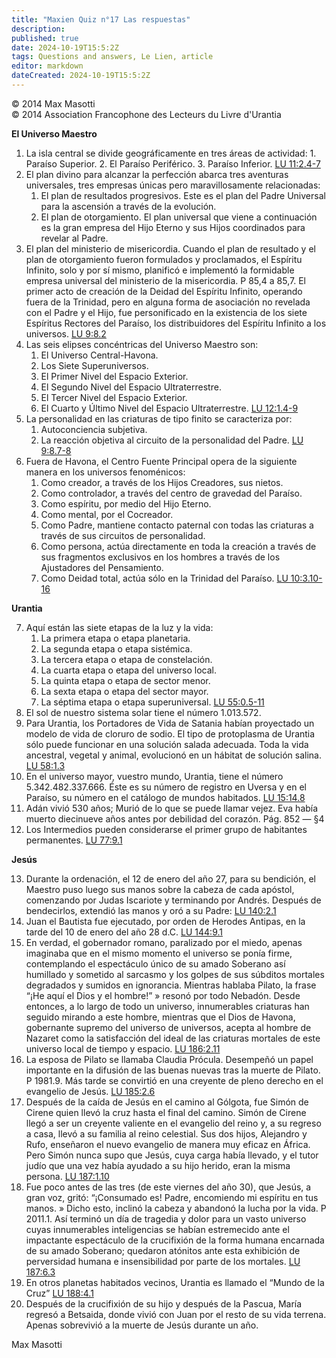 ```yaml
---
title: "Maxien Quiz n°17 Las respuestas"
description: 
published: true
date: 2024-10-19T15:5:2Z
tags: Questions and answers, Le Lien, article
editor: markdown
dateCreated: 2024-10-19T15:5:2Z
---
```


<p class="v-card tema v-sheet--gris claro aclarar-3 px-2">© 2014 Max Masotti<br>© 2014 Association Francophone des Lecteurs du Livre d'Urantia</p>


**El Universo Maestro**

1. La isla central se divide geográficamente en tres áreas de actividad: 1. Paraíso Superior. 2. El Paraíso Periférico. 3. Paraíso Inferior. [LU 11:2.4-7](/es/The_Urantia_Book/11#p2_4)
2. El plan divino para alcanzar la perfección abarca tres aventuras universales, tres empresas únicas pero maravillosamente relacionadas:
	1. El plan de resultados progresivos. Este es el plan del Padre Universal para la ascensión a través de la evolución.
	2. El plan de otorgamiento. El plan universal que viene a continuación es la gran empresa del Hijo Eterno y sus Hijos coordinados para revelar al Padre.
3. El plan del ministerio de misericordia. Cuando el plan de resultado y el plan de otorgamiento fueron formulados y proclamados, el Espíritu Infinito, solo y por sí mismo, planificó e implementó la formidable empresa universal del ministerio de la misericordia. P 85,4 a 85,7. El primer acto de creación de la Deidad del Espíritu Infinito, operando fuera de la Trinidad, pero en alguna forma de asociación no revelada con el Padre y el Hijo, fue personificado en la existencia de los siete Espíritus Rectores del Paraíso, los distribuidores del Espíritu Infinito a los universos. [LU 9:8.2](/es/The_Urantia_Book/9#p8_2)
4. Las seis elipses concéntricas del Universo Maestro son:
	1. El Universo Central-Havona.
	2. Los Siete Superuniversos.
	3. El Primer Nivel del Espacio Exterior.
	4. El Segundo Nivel del Espacio Ultraterrestre.
	5. El Tercer Nivel del Espacio Exterior.
	6. El Cuarto y Último Nivel del Espacio Ultraterrestre. [LU 12:1.4-9](/es/The_Urantia_Book/12#p1_4)
5. La personalidad en las criaturas de tipo finito se caracteriza por:
	1. Autoconciencia subjetiva.
	2. La reacción objetiva al circuito de la personalidad del Padre. [LU 9:8.7-8](/es/The_Urantia_Book/9#p8_7)
6. Fuera de Havona, el Centro Fuente Principal opera de la siguiente manera en los universos fenoménicos:
	1. Como creador, a través de los Hijos Creadores, sus nietos.
	2. Como controlador, a través del centro de gravedad del Paraíso.
	3. Como espíritu, por medio del Hijo Eterno.
	4. Como mental, por el Cocreador.
	5. Como Padre, mantiene contacto paternal con todas las criaturas a través de sus circuitos de personalidad.
	6. Como persona, actúa directamente en toda la creación a través de sus fragmentos exclusivos en los hombres a través de los Ajustadores del Pensamiento.
	7. Como Deidad total, actúa sólo en la Trinidad del Paraíso. [LU 10:3.10-16](/es/The_Urantia_Book/10#p3_10)

**Urantia**

7. Aquí están las siete etapas de la luz y la vida:
	1. La primera etapa o etapa planetaria.
	2. La segunda etapa o etapa sistémica.
	3. La tercera etapa o etapa de constelación.
	4. La cuarta etapa o etapa del universo local.
	5. La quinta etapa o etapa de sector menor.
	6. La sexta etapa o etapa del sector mayor.
	7. La séptima etapa o etapa superuniversal. [LU 55:0.5-11](/es/The_Urantia_Book/55#p0_5)
8. El sol de nuestro sistema solar tiene el número 1.013.572.
9. Para Urantia, los Portadores de Vida de Satania habían proyectado un modelo de vida de cloruro de sodio. El tipo de protoplasma de Urantia sólo puede funcionar en una solución salada adecuada. Toda la vida ancestral, vegetal y animal, evolucionó en un hábitat de solución salina. [LU 58:1.3](/es/The_Urantia_Book/58#p1_3)
10. En el universo mayor, vuestro mundo, Urantia, tiene el número 5.342.482.337.666. Éste es su número de registro en Uversa y en el Paraíso, su número en el catálogo de mundos habitados. [LU 15:14.8](/es/The_Urantia_Book/15#p14_8)
11. Adán vivió 530 años; Murió de lo que se puede llamar vejez. Eva había muerto diecinueve años antes por debilidad del corazón. Pág. 852 — §4
12. Los Intermedios pueden considerarse el primer grupo de habitantes permanentes. [LU 77:9.1](/es/The_Urantia_Book/77#p9_1)

**Jesús**

13. Durante la ordenación, el 12 de enero del año 27, para su bendición, el Maestro puso luego sus manos sobre la cabeza de cada apóstol, comenzando por Judas Iscariote y terminando por Andrés. Después de bendecirlos, extendió las manos y oró a su Padre: [LU 140:2.1](/es/The_Urantia_Book/140#p2_1)
14. Juan el Bautista fue ejecutado, por orden de Herodes Antipas, en la tarde del 10 de enero del año 28 d.C. [LU 144:9.1](/es/The_Urantia_Book/144#p9_1)
15. En verdad, el gobernador romano, paralizado por el miedo, apenas imaginaba que en el mismo momento el universo se ponía firme, contemplando el espectáculo único de su amado Soberano así humillado y sometido al sarcasmo y los golpes de sus súbditos mortales degradados y sumidos en ignorancia. Mientras hablaba Pilato, la frase “¡He aquí el Dios y el hombre!” » resonó por todo Nebadón. Desde entonces, a lo largo de todo un universo, innumerables criaturas han seguido mirando a este hombre, mientras que el Dios de Havona, gobernante supremo del universo de universos, acepta al hombre de Nazaret como la satisfacción del ideal de las criaturas mortales de este universo local de tiempo y espacio. [LU 186:2.11](/es/The_Urantia_Book/186#p2_11)
16. La esposa de Pilato se llamaba Claudia Prócula. Desempeñó un papel importante en la difusión de las buenas nuevas tras la muerte de Pilato. P 1981.9. Más tarde se convirtió en una creyente de pleno derecho en el evangelio de Jesús. [LU 185:2.6](/es/The_Urantia_Book/185#p2_6)
17. Después de la caída de Jesús en el camino al Gólgota, fue Simón de Cirene quien llevó la cruz hasta el final del camino. Simón de Cirene llegó a ser un creyente valiente en el evangelio del reino y, a su regreso a casa, llevó a su familia al reino celestial. Sus dos hijos, Alejandro y Rufo, enseñaron el nuevo evangelio de manera muy eficaz en África. Pero Simón nunca supo que Jesús, cuya carga había llevado, y el tutor judío que una vez había ayudado a su hijo herido, eran la misma persona. [LU 187:1.10](/es/The_Urantia_Book/187#p1_10)
18. Fue poco antes de las tres (de este viernes del año 30), que Jesús, a gran voz, gritó: “¡Consumado es! Padre, encomiendo mi espíritu en tus manos. » Dicho esto, inclinó la cabeza y abandonó la lucha por la vida. P 2011.1. Así terminó un día de tragedia y dolor para un vasto universo cuyas innumerables inteligencias se habían estremecido ante el impactante espectáculo de la crucifixión de la forma humana encarnada de su amado Soberano; quedaron atónitos ante esta exhibición de perversidad humana e insensibilidad por parte de los mortales. [LU 187:6.3](/es/The_Urantia_Book/187#p6_3)
19. En otros planetas habitados vecinos, Urantia es llamado el “Mundo de la Cruz” [LU 188:4.1](/es/The_Urantia_Book/188#p4_1)
20. Después de la crucifixión de su hijo y después de la Pascua, María regresó a Betsaida, donde vivió con Juan por el resto de su vida terrena. Apenas sobrevivió a la muerte de Jesús durante un año.

Max Masotti

